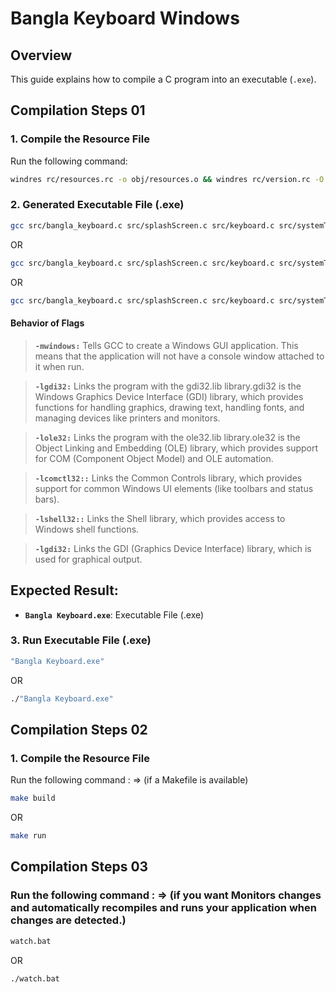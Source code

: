 # **Bangla Keyboard Windows**

## **Overview**

This guide explains how to compile a C program into an executable (`.exe`).

## **Compilation Steps 01**

### 1. Compile the Resource File

Run the following command:

```bash
windres rc/resources.rc -o obj/resources.o && windres rc/version.rc -O coff -o obj/version.res
```

### 2. Generated Executable File (.exe)
```bash
gcc src/bangla_keyboard.c src/splashScreen.c src/keyboard.c src/systemTray.c src/trayActions/programAutoStartup.c src/trayActions/keyboardLayout.c obj/resources.o obj/version.res -o "Bangla Keyboard.exe" -lgdi32 -lole32 -mwindows
```
OR
```bash
gcc src/bangla_keyboard.c src/splashScreen.c src/keyboard.c src/systemTray.c src/trayActions/programAutoStartup.c src/trayActions/keyboardLayout.c obj/resources.o obj/version.res -o "Bangla Keyboard.exe" -lgdi32 -lole32 -lgdi32 -lcomctl32 -lshell32
```
OR
```bash
gcc src/bangla_keyboard.c src/splashScreen.c src/keyboard.c src/systemTray.c src/trayActions/programAutoStartup.c src/trayActions/keyboardLayout.c obj/resources.o obj/version.res -o "Bangla Keyboard.exe" -lgdi32 -lole32 -mwindows -lgdi32 -lcomctl32 -lshell32
```

#### Behavior of Flags

> **`-mwindows:`** Tells GCC to create a Windows GUI application. This means that the application will not have a console window attached to it when run.

> **`-lgdi32:`** Links the program with the gdi32.lib library.gdi32 is the Windows Graphics Device Interface (GDI) library, which provides functions for handling graphics, drawing text, handling fonts, and managing devices like printers and monitors.

> **`-lole32:`** Links the program with the ole32.lib library.ole32 is the Object Linking and Embedding (OLE) library, which provides support for COM (Component Object Model) and OLE automation.

> **`-lcomctl32::`** Links the Common Controls library, which provides support for common Windows UI elements (like toolbars and status bars).

> **`-lshell32::`** Links the Shell library, which provides access to Windows shell functions.

> **`-lgdi32:`** Links the GDI (Graphics Device Interface) library, which is used for graphical output.

## Expected Result:

- **`Bangla Keyboard.exe`**: Executable File (.exe)

### 3. Run Executable File (.exe)

```bash
"Bangla Keyboard.exe"
```
OR
```bash
./"Bangla Keyboard.exe"
```

## **Compilation Steps 02**

### 1. Compile the Resource File
Run the following command : => (if a Makefile is available)

```bash
make build
```
OR
```bash
make run
```

## **Compilation Steps 03**

### Run the following command : => (if you want Monitors changes and automatically recompiles and runs your application when changes are detected.)
```bash
watch.bat
```
OR
```bash
./watch.bat
```

